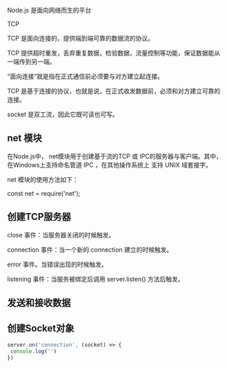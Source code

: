 Node.js 是面向网络而生的平台

TCP

TCP 是面向连接的，提供端到端可靠的数据流的协议。

TCP 提供超时重发，丢弃重复数据，检验数据，流量控制等功能，保证数据能从一端传到另一端。

“面向连接”就是指在正式通信前必须要与对方建立起连接。

TCP 是基于连接的协议，也就是说，在正式收发数据前，必须和对方建立可靠的连接。

socket 是双工流，因此它既可读也可写。

## net 模块

在Node.js中， net模块用于创建基于流的TCP 或 IPC的服务器与客户端。其中，在Windows上支持命名管道 IPC ，在其他操作系统上 支持 UNIX 域套接字。

net 模块的使用方法如下： 

const net = require('net');

## 创建TCP服务器

close 事件：当服务器关闭的时候触发。

connection 事件：当一个新的 connection 建立的时候触发。

error 事件。当错误出现的时候触发。

listening 事件：当服务被绑定后调用 server.listen() 方法后触发。

## 发送和接收数据

## 创建Socket对象

```js
server.on('connection', (socket) => {
 console.log('')
})
```